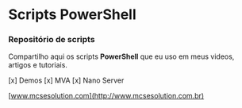 ﻿# Scripts PowerShell

### Repositório de scripts
Compartilho aqui os scripts **PowerShell** que eu uso em meus videos, artigos e tutoriais.

[x] Demos
[x] MVA
[x] Nano Server


[www.mcsesolution.com](http://www.mcsesolution.com.br)

